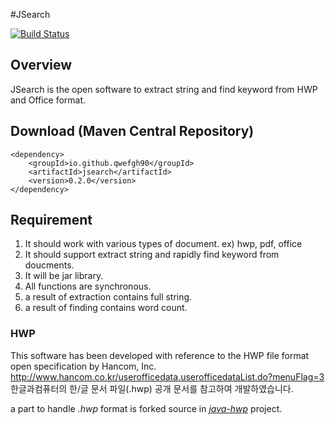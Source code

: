 #JSearch

[![Build Status](https://travis-ci.org/qwefgh90/JSearch.svg?branch=master)](https://travis-ci.org/qwefgh90/JSearch)

## Overview
JSearch is the open software to extract string and find keyword from HWP and Office format.

## Download (Maven Central Repository)

```
<dependency>
	<groupId>io.github.qwefgh90</groupId>
	<artifactId>jsearch</artifactId>
	<version>0.2.0</version>
</dependency>
```

## Requirement
1. It should work with various types of document. ex) hwp, pdf, office 
2. It should support extract string and rapidly find keyword from doucments.
3. It will be jar library.
4. All functions are synchronous.
5. a result of extraction contains full string.
6. a result of finding contains word count.

### HWP

This software has been developed with reference to
the HWP file format open specification by Hancom, Inc.
http://www.hancom.co.kr/userofficedata.userofficedataList.do?menuFlag=3
한글과컴퓨터의 한/글 문서 파일(.hwp) 공개 문서를 참고하여 개발하였습니다. 

a part to handle *.hwp* format is forked source in *[java-hwp](https://github.com/ddoleye/java-hwp)* project.
